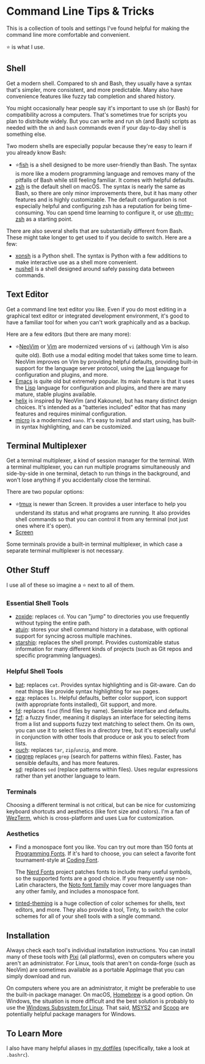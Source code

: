 # Command Line Tips & Tricks

This is a collection of tools and settings I've found helpful for making the
command line more comfortable and convenient.

⭐ is what I use.


## Shell

Get a modern shell. Compared to sh and Bash, they usually have a syntax that's
simpler, more consistent, and more predictable. Many also have convenience
features like fuzzy tab completion and shared history.

You might occasionally hear people say it's important to use sh (or Bash) for
compatibility across a computers. That's sometimes true for scripts you plan to
distribute widely. But you can write and run sh (and Bash) scripts as needed
with the `sh` and `bash` commands even if your day-to-day shell is something
else.

Two modern shells are especially popular because they're easy to learn if you
already know Bash:

* ⭐[fish][] is a shell designed to be more user-friendly than Bash. The syntax
  is more like a modern programming language and removes many of the pitfalls
  of Bash while still feeling familiar. It comes with helpful defaults.
* [zsh][] is the default shell on macOS. The syntax is nearly the same as Bash,
  so there are only minor improvements there, but it has many other features
  and is highly customizable. The default configuration is not especially
  helpful and configuring zsh has a reputation for being time-consuming. You
  can spend time learning to configure it, or use [oh-my-zsh][omz] as a
  starting point.

[fish]: https://fishshell.com/
[zsh]: https://www.zsh.org/
[omz]: https://ohmyz.sh/

There are also several shells that are substantially different from Bash. These
might take longer to get used to if you decide to switch. Here are a few:

* [xonsh][] is a Python shell. The syntax is Python with a few additions to
  make interactive use as a shell more convenient.
* [nushell][] is a shell designed around safely passing data between commands.

[xonsh]: https://xon.sh/
[nushell]: https://www.nushell.sh/


## Text Editor

Get a command line text editor you like. Even if you do most editing in a
graphical text editor or integrated development environment, it's good to have
a familiar tool for when you can't work graphically and as a backup.

Here are a few editors (but there are many more):

* ⭐[NeoVim][] or [Vim][] are modernized versions of `vi` (although Vim is also
  quite old). Both use a modal editing model that takes some time to learn.
  NeoVim improves on Vim by providing helpful defaults, providing built-in
  support for the language server protocol, using the [Lua][] language for
  configuration and plugins, and more.
* [Emacs][] is quite old but extremely popular. Its main feature is that it
  uses the [Lisp][] language for configuration and plugins, and there are many
  mature, stable plugins available.
* [helix][] is inspired by NeoVim (and Kakoune), but has many distinct design
  choices. It's intended as a "batteries included" editor that has many
  features and requires minimal configuration.
* [micro][] is a modernized `nano`. It's easy to install and start using, has
  built-in syntax highlighting, and can be customized.

[NeoVim]: https://neovim.io/
[Vim]: https://www.vim.org/
[Lua]: https://lua.org/
[Emacs]: https://www.gnu.org/software/emacs/
[Lisp]: https://en.wikipedia.org/wiki/Lisp_(programming_language)
[helix]: https://helix-editor.com/
[micro]: https://micro-editor.github.io/


## Terminal Multiplexer

Get a terminal multiplexer, a kind of session manager for the terminal. With a
terminal multiplexer, you can run multiple programs simultaneously and
side-by-side in one terminal, detach to run things in the background, and won't
lose anything if you accidentally close the terminal.

There are two popular options:

* ⭐[tmux][] is newer than Screen. It provides a user interface to help you
  understand its status and what programs are running. It also provides shell
  commands so that you can control it from any terminal (not just ones where
  it's open).
* [Screen][]

[tmux]: https://github.com/tmux/tmux/wiki
[Screen]: https://www.gnu.org/software/screen/

Some terminals provide a built-in terminal multiplexer, in which case a
separate terminal multiplexer is not necessary.


## Other Stuff

I use all of these so imagine a ⭐ next to all of them.

### Essential Shell Tools

* [zoxide][]: replaces `cd`. You can "jump" to directories you use frequently
  without typing the entire path.
* [atuin][]: stores your shell command history in a database, with optional
  support for syncing across multiple machines.
* [starship][]: replaces the shell prompt. Provides customizable status
  information for many different kinds of projects (such as Git repos and
  specific programming languages).

[zoxide]: https://github.com/ajeetdsouza/zoxide
[atuin]: https://github.com/atuinsh/atuin
[starship]: https://starship.rs/


### Helpful Shell Tools

* [bat][]: replaces `cat`. Provides syntax highlighting and is Git-aware. Can
  do neat things like provide syntax highlighting for `man` pages.
* [eza][]: replaces `ls`. Helpful defaults, better color support, icon support
  (with appropriate fonts installed), Git support, and more.
* [fd][]: replaces `find` (find files by name). Sensible interface and
  defaults.
* [fzf][]: a fuzzy finder, meaning it displays an interface for selecting items
  from a list and supports fuzzy text matching to select them. On its own, you
  can use it to select files in a directory tree, but it's especially useful in
  conjunction with other tools that produce or ask you to select from lists.
* [ouch][]: replaces `tar`, `zip`/`unzip`, and more.
* [ripgrep][] replaces `grep` (search for patterns within files). Faster, has
  sensible defaults, and has more features.
* [sd][]: replaces `sed` (replace patterns within files). Uses regular
  expressions rather than yet another language to learn.

[bat]: https://github.com/sharkdp/bat
[eza]: https://github.com/eza-community/eza
[fd]: https://github.com/sharkdp/fd
[fzf]: https://junegunn.github.io/fzf/
[ouch]: https://github.com/ouch-org/ouch
[ripgrep]: https://github.com/BurntSushi/ripgrep
[sd]: https://github.com/chmln/sd


### Terminals

Choosing a different terminal is not critical, but can be nice for customizing
keyboard shortcuts and aesthetics (like font size and colors). I'm a fan of
[WezTerm][], which is cross-platform and uses Lua for customization.

[WezTerm]: https://wezterm.org/


### Aesthetics

* Find a monospace font you like. You can try out more than 150 fonts at
  [Programming Fonts][pfonts]. If it's hard to choose, you can select a
  favorite font tournament-style at [Coding Font][cfont].

  The [Nerd Fonts][] project patches fonts to include many useful symbols, so
  the supported fonts are a good choice. If you frequently use non-Latin
  characters, the [Noto font family][noto] may cover more languages than any
  other family, and includes a monospace font.

* [tinted-theming][] is a huge collection of color schemes for shells, text
  editors, and more. They also provide a tool, Tinty, to switch the color
  schemes for all of your shell tools with a single command.

[pfonts]: https://www.programmingfonts.org/
[cfont]: https://www.codingfont.com/
[Nerd Fonts]: https://www.nerdfonts.com/
[noto]: https://en.wikipedia.org/wiki/Noto_fonts
[tinted-theming]: https://github.com/tinted-theming


## Installation

Always check each tool's individual installation instructions. You can install
many of these tools with [Pixi][] (all platforms), even on computers where you
aren't an administrator. For Linux, tools that aren't on conda-forge (such as
NeoVim) are sometimes available as a portable AppImage that you can simply
download and run.

[Pixi]: https://pixi.sh/

On computers where you are an administrator, it might be preferable to use the
built-in package manager. On macOS, [Homebrew][] is a good option. On Windows,
the situation is more difficult and the best solution is probably to use the
[Windows Subsystem for Linux][wsl]. That said, [MSYS2][] and [Scoop][] are
potentially helpful package managers for Windows.

[wsl]: https://learn.microsoft.com/en-us/windows/wsl/install
[Homebrew]: https://brew.sh/
[MSYS2]: https://www.msys2.org/
[Scoop]: https://scoop.sh/


## To Learn More

I also have many helpful aliases in [my dotfiles][dotfiles] (specifically, take
a look at `.bashrc`).

[dotfiles]: https://github.com/nick-ulle/dotfiles/
